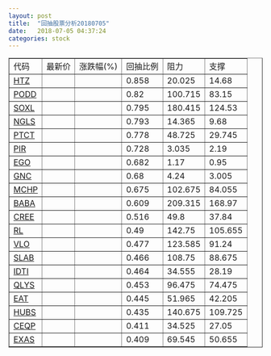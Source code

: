 ```yaml
---
layout: post
title:  "回抽股票分析20180705"
date:   2018-07-05 04:37:24
categories: stock
---
```

<script type="text/javascript">
var stockList = []
stockList.push('gb_htz');
stockList.push('gb_podd');
stockList.push('gb_soxl');
stockList.push('gb_ngls');
stockList.push('gb_ptct');
stockList.push('gb_pir');
stockList.push('gb_ego');
stockList.push('gb_gnc');
stockList.push('gb_mchp');
stockList.push('gb_baba');
stockList.push('gb_cree');
stockList.push('gb_rl');
stockList.push('gb_vlo');
stockList.push('gb_slab');
stockList.push('gb_idti');
stockList.push('gb_qlys');
stockList.push('gb_eat');
stockList.push('gb_hubs');
stockList.push('gb_ceqp');
stockList.push('gb_exas');
</script>
<table border="1">
 <tr>
 <td>代码</td>
 <td>最新价</td>
 <td>涨跌幅(%)</td>
 <td>回抽比例</td>
 <td>阻力</td>
 <td>支撑</td>
</tr>
  <tr id="htz">
  <td><a href="http://stock.finance.sina.com.cn/usstock/quotes/HTZ.html" target="_blank">HTZ</a></td><td></td><td></td><td>0.858</td><td>20.025</td><td>14.68</td></tr>
  <tr id="podd">
  <td><a href="http://stock.finance.sina.com.cn/usstock/quotes/PODD.html" target="_blank">PODD</a></td><td></td><td></td><td>0.82</td><td>100.715</td><td>83.15</td></tr>
  <tr id="soxl">
  <td><a href="http://stock.finance.sina.com.cn/usstock/quotes/SOXL.html" target="_blank">SOXL</a></td><td></td><td></td><td>0.795</td><td>180.415</td><td>124.53</td></tr>
  <tr id="ngls">
  <td><a href="http://stock.finance.sina.com.cn/usstock/quotes/NGLS.html" target="_blank">NGLS</a></td><td></td><td></td><td>0.793</td><td>14.365</td><td>9.68</td></tr>
  <tr id="ptct">
  <td><a href="http://stock.finance.sina.com.cn/usstock/quotes/PTCT.html" target="_blank">PTCT</a></td><td></td><td></td><td>0.778</td><td>48.725</td><td>29.745</td></tr>
  <tr id="pir">
  <td><a href="http://stock.finance.sina.com.cn/usstock/quotes/PIR.html" target="_blank">PIR</a></td><td></td><td></td><td>0.728</td><td>3.035</td><td>2.19</td></tr>
  <tr id="ego">
  <td><a href="http://stock.finance.sina.com.cn/usstock/quotes/EGO.html" target="_blank">EGO</a></td><td></td><td></td><td>0.682</td><td>1.17</td><td>0.95</td></tr>
  <tr id="gnc">
  <td><a href="http://stock.finance.sina.com.cn/usstock/quotes/GNC.html" target="_blank">GNC</a></td><td></td><td></td><td>0.68</td><td>4.24</td><td>3.005</td></tr>
  <tr id="mchp">
  <td><a href="http://stock.finance.sina.com.cn/usstock/quotes/MCHP.html" target="_blank">MCHP</a></td><td></td><td></td><td>0.675</td><td>102.675</td><td>84.055</td></tr>
  <tr id="baba">
  <td><a href="http://stock.finance.sina.com.cn/usstock/quotes/BABA.html" target="_blank">BABA</a></td><td></td><td></td><td>0.609</td><td>209.315</td><td>168.97</td></tr>
  <tr id="cree">
  <td><a href="http://stock.finance.sina.com.cn/usstock/quotes/CREE.html" target="_blank">CREE</a></td><td></td><td></td><td>0.516</td><td>49.8</td><td>37.84</td></tr>
  <tr id="rl">
  <td><a href="http://stock.finance.sina.com.cn/usstock/quotes/RL.html" target="_blank">RL</a></td><td></td><td></td><td>0.49</td><td>142.75</td><td>105.655</td></tr>
  <tr id="vlo">
  <td><a href="http://stock.finance.sina.com.cn/usstock/quotes/VLO.html" target="_blank">VLO</a></td><td></td><td></td><td>0.477</td><td>123.585</td><td>91.24</td></tr>
  <tr id="slab">
  <td><a href="http://stock.finance.sina.com.cn/usstock/quotes/SLAB.html" target="_blank">SLAB</a></td><td></td><td></td><td>0.466</td><td>108.75</td><td>88.675</td></tr>
  <tr id="idti">
  <td><a href="http://stock.finance.sina.com.cn/usstock/quotes/IDTI.html" target="_blank">IDTI</a></td><td></td><td></td><td>0.464</td><td>34.555</td><td>28.19</td></tr>
  <tr id="qlys">
  <td><a href="http://stock.finance.sina.com.cn/usstock/quotes/QLYS.html" target="_blank">QLYS</a></td><td></td><td></td><td>0.453</td><td>96.475</td><td>74.475</td></tr>
  <tr id="eat">
  <td><a href="http://stock.finance.sina.com.cn/usstock/quotes/EAT.html" target="_blank">EAT</a></td><td></td><td></td><td>0.445</td><td>51.965</td><td>42.205</td></tr>
  <tr id="hubs">
  <td><a href="http://stock.finance.sina.com.cn/usstock/quotes/HUBS.html" target="_blank">HUBS</a></td><td></td><td></td><td>0.435</td><td>140.675</td><td>109.725</td></tr>
  <tr id="ceqp">
  <td><a href="http://stock.finance.sina.com.cn/usstock/quotes/CEQP.html" target="_blank">CEQP</a></td><td></td><td></td><td>0.411</td><td>34.525</td><td>27.05</td></tr>
  <tr id="exas">
  <td><a href="http://stock.finance.sina.com.cn/usstock/quotes/EXAS.html" target="_blank">EXAS</a></td><td></td><td></td><td>0.409</td><td>69.545</td><td>50.655</td></tr>
</table>
